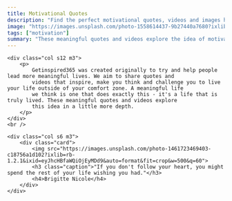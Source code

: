 ```yaml
---
title: Motivational Quotes
description: "Find the perfect motivational quotes, videos and images hand-picked by our the team at GetInspired365 - Your Daily Dose of Inspiration."
image: "https://images.unsplash.com/photo-1558614437-9b27440a7680?ixlib=rb-1.2.1&ixid=eyJhcHBfaWQiOjEyMDd9&auto=format&fit=crop&w=300&q=100"
tags: ["motivation"]
summary: "These meaningful quotes and videos explore the idea of motivation in a little more depth."
---
```


<div class="row">

    <div class="col s12 m3">
        <p>
            Getinspired365 was created originally to try and help people lead more meaningful lives. We aim to share quotes and
            videos that inspire, make you think and challenge you to live your life outside of your comfort zone. A meaningful life
            we think is one that does exactly this - it's a life that is truly lived. These meaningful quotes and videos explore
            this idea in a little more depth.
        </p>
    </div>
    <br />

    <div class="col s6 m3">
        <div class="card">
            <img src="https://images.unsplash.com/photo-1461723469403-c18756a1d102?ixlib=rb-1.2.1&ixid=eyJhcHBfaWQiOjEyMDd9&auto=format&fit=crop&w=500&q=60">
            <h3 class="caption">"If you don't follow your heart, you might spend the rest of your life wishing you had."</h3>
            <h4>Brigitte Nicole</h4>
        </div>
    </div>

</div>
